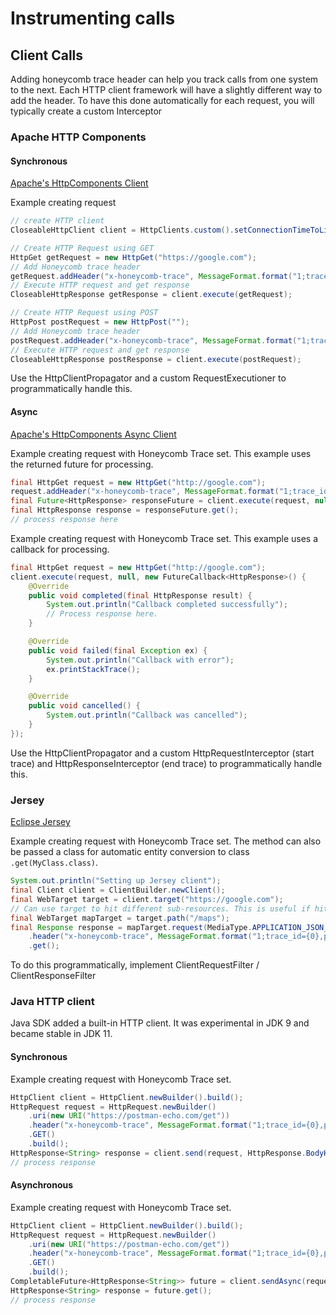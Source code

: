 # Instrumenting calls
## Client Calls
Adding honeycomb trace header can help you track calls from one system to the next. Each HTTP client framework will have a slightly different way to add the header. To have this done automatically for each request, you will typically create a custom Interceptor
### Apache HTTP Components
#### Synchronous
[Apache's HttpComponents Client](https://hc.apache.org/httpcomponents-client-4.5.x/index.html)

Example creating request
```java
// create HTTP client
CloseableHttpClient client = HttpClients.custom().setConnectionTimeToLive(30, TimeUnit.SECONDS).build();

// Create HTTP Request using GET
HttpGet getRequest = new HttpGet("https://google.com");
// Add Honeycomb trace header
getRequest.addHeader("x-honeycomb-trace", MessageFormat.format("1;trace_id={0},parent_id={1}", span.getTraceId(), span.getParentSpanId()));
// Execute HTTP request and get response
CloseableHttpResponse getResponse = client.execute(getRequest);

// Create HTTP Request using POST
HttpPost postRequest = new HttpPost("");
// Add Honeycomb trace header
postRequest.addHeader("x-honeycomb-trace", MessageFormat.format("1;trace_id={0},parent_id={1}", span.getTraceId(), span.getParentSpanId()));
// Execute HTTP request and get response
CloseableHttpResponse postResponse = client.execute(postRequest);
```

Use the HttpClientPropagator and a custom RequestExecutioner to programmatically handle this.
#### Async
[Apache's HttpComponents Async Client](https://hc.apache.org/httpcomponents-asyncclient-4.1.x/index.html)

Example creating request with Honeycomb Trace set. This example uses the returned future for processing.
```java
final HttpGet request = new HttpGet("http://google.com");
request.addHeader("x-honeycomb-trace", MessageFormat.format("1;trace_id={0},parent_id={1}", span.getTraceId(), span.getParentSpanId()));
final Future<HttpResponse> responseFuture = client.execute(request, null, null);
final HttpResponse response = responseFuture.get();
// process response here
```

Example creating request with Honeycomb Trace set. This example uses a callback for processing.
```java
final HttpGet request = new HttpGet("http://google.com");
client.execute(request, null, new FutureCallback<HttpResponse>() {
    @Override
    public void completed(final HttpResponse result) {
        System.out.println("Callback completed successfully");
        // Process response here.
    }

    @Override
    public void failed(final Exception ex) {
        System.out.println("Callback with error");
        ex.printStackTrace();
    }

    @Override
    public void cancelled() {
        System.out.println("Callback was cancelled");
    }
});
```

Use the HttpClientPropagator and a custom HttpRequestInterceptor (start trace) and HttpResponseInterceptor (end trace) to programmatically handle this.

### Jersey
[Eclipse Jersey](https://eclipse-ee4j.github.io/jersey/)

Example creating request with Honeycomb Trace set. The method can also be passed a class for automatic entity conversion to class `.get(MyClass.class)`.
```java
System.out.println("Setting up Jersey client");
final Client client = ClientBuilder.newClient();
final WebTarget target = client.target("https://google.com");
// Can use target to hit different sub-resources. This is useful if hitting multiple endpoints of a REST API
final WebTarget mapTarget = target.path("/maps");
final Response response = mapTarget.request(MediaType.APPLICATION_JSON_TYPE)
    .header("x-honeycomb-trace", MessageFormat.format("1;trace_id={0},parent_id={1}", span.getTraceId(), span.getParentSpanId()))
    .get();
```

To do this programmatically, implement ClientRequestFilter / ClientResponseFilter

### Java HTTP client
Java SDK added a built-in HTTP client. It was experimental in JDK 9 and became stable in JDK 11.

#### Synchronous
Example creating request with Honeycomb Trace set.
```java
HttpClient client = HttpClient.newBuilder().build();
HttpRequest request = HttpRequest.newBuilder()
    .uri(new URI("https://postman-echo.com/get"))
    .header("x-honeycomb-trace", MessageFormat.format("1;trace_id={0},parent_id={1}", span.getTraceId(), span.getParentSpanId()))
    .GET()
    .build();
HttpResponse<String> response = client.send(request, HttpResponse.BodyHandler.asString())
// process response

```
#### Asynchronous
Example creating request with Honeycomb Trace set.
```java
HttpClient client = HttpClient.newBuilder().build();
HttpRequest request = HttpRequest.newBuilder()
    .uri(new URI("https://postman-echo.com/get"))
    .header("x-honeycomb-trace", MessageFormat.format("1;trace_id={0},parent_id={1}", span.getTraceId(), span.getParentSpanId()))
    .GET()
    .build();
CompletableFuture<HttpResponse<String>> future = client.sendAsync(request, HttpResponse.BodyHandler.asString());
HttpResponse<String> response = future.get();
// process response

```
